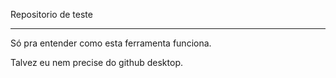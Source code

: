 Repositorio de teste
_____________
Só pra entender como esta ferramenta funciona.

Talvez eu nem precise do github desktop.

